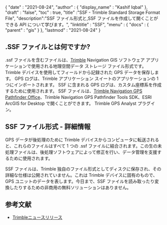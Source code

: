 {
  "date" : "2021-08-24",
  "author" : {
    "display_name" : "Kashif Iqbal"
},
  "draft" : "false",
  "toc" : true,
  "title" :"SSF - Trimble Standard Storage Format File",
  "description":"SSF ファイル形式と,SSF ファイルを作成して開くことができる API について学びます。",
  "linktitle" : "SSF",
  "menu" : {
    "docs" : {
      "parent" : "gis"
}
},
  "lastmod" : "2021-08-24"
}

## .SSF ファイルとは何ですか?

.ssf ファイルを含むファイルは、[Trimble](https://www.trimble.com) Navigation GIS ソフトウェア アプリケーションで使用される地理空間データ ストレージ ファイル形式です。 Trimble デバイスを使用してフィールドから記録された GPS データを保存します。 GPS ログは、Trimble アプリケーション スイートのアプリケーションの 1 つにインポートされます。 SSF に含まれる GPS ログは、カスタム座標系を作成するために使用されます。 SSF ファイルは、[Trimble Navigation GPS Pathfinder Office](https://geospatial.trimble.com/en/products/software/office-software)、Trimble Navigation GPS Pathfinder Tools SDK、ESRI ArcGIS for Desktop で開くことができます。 Trimble GPS Analyst プラグイン。

## SSF ファイル形式 - 詳細情報

GPS データが後処理のために Trimble デバイスからコンピュータに転送されると、これらのファイルはすべて 1 つの .ssf ファイルに結合されます。この生の未処理ファイルは、後処理ソフトウェアによって修正を行い、データ管理を支援するために使用されます。

SSF ファイルは、Trimble 独自のファイル形式としてディスクに保存され、その詳細な仕様は公開されていません。これは Trimble デバイスに固有のもので、GPS ユニットのデータを表します。今日まで、SSF ファイルを読み取ったり変換したりするための非商用の無料ソリューションはありません。

## 参考文献

* [Trimbleニュースリリース](https://www.trimble.com/news/release.aspx?id=050510b)

